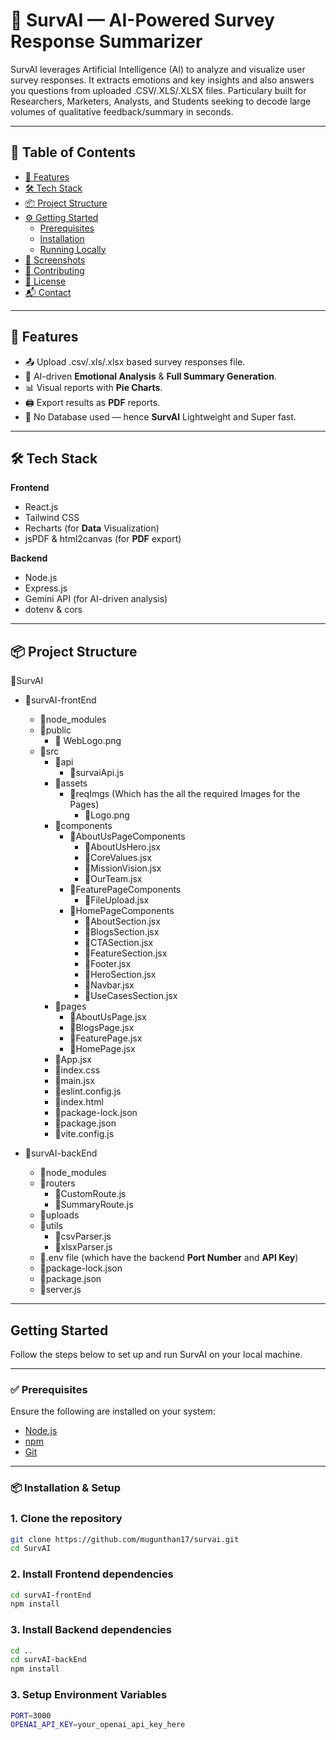 # 🧠 SurvAI — AI-Powered Survey Response Summarizer


SurvAI leverages Artificial Intelligence (AI) to analyze and visualize user survey responses. It extracts emotions and key insights and also answers you questions from uploaded .CSV/.XLS/.XLSX files. Particulary built for Researchers, Marketers, Analysts, and Students seeking to decode large volumes of qualitative feedback/summary in seconds.


---


## 📂 Table of Contents

- [🚀 Features](#-features)
- [🛠 Tech Stack](#-tech-stack)
- [📦 Project Structure](#-project-structure)
- [⚙️ Getting Started](#getting-started)
  - [Prerequisites](#prerequisites)
  - [Installation](#installation)
  - [Running Locally](#running-locally)
- [📸 Screenshots](#-screenshots)
- [🤝 Contributing](#-contributing)
- [🪪 License](#-license)
- [📬 Contact](#-contact)


---


## 🚀 Features

- 📤 Upload .csv/.xls/.xlsx based survey responses file.
- 🧠 AI-driven **Emotional Analysis** & **Full Summary Generation**.
- 📊 Visual reports with **Pie Charts**.
- 🖨 Export results as **PDF** reports.
- 💾 No Database used — hence **SurvAI** Lightweight and Super fast.

---

## 🛠 Tech Stack

**Frontend**  
- React.js  
- Tailwind CSS  
- Recharts (for **Data** Visualization)  
- jsPDF & html2canvas (for **PDF** export)

**Backend**  
- Node.js  
- Express.js  
- Gemini API (for AI-driven analysis)  
- dotenv & cors

---

## 📦 Project Structure

📂SurvAI
  - 📂survAI-frontEnd
    - 📂node_modules
    - 📂public
        - 📄 WebLogo.png
    - 📂src
        - 📂api
            - 📄survaiApi.js
        - 📂assets
            - 📂reqImgs (Which has the all the required Images for the Pages)
                - 📄Logo.png
        - 📂components
            - 📂AboutUsPageComponents
                - 📄AboutUsHero.jsx
                - 📄CoreValues.jsx
                - 📄MissionVision.jsx
                - 📄OurTeam.jsx
            - 📂FeaturePageComponents
                - 📄FileUpload.jsx
            - 📂HomePageComponents
                - 📄AboutSection.jsx
                - 📄BlogsSection.jsx
                - 📄CTASection.jsx
                - 📄FeatureSection.jsx
                - 📄Footer.jsx
                - 📄HeroSection.jsx
                - 📄Navbar.jsx
                - 📄UseCasesSection.jsx
        - 📂pages
            - 📄AboutUsPage.jsx
            - 📄BlogsPage.jsx
            - 📄FeaturePage.jsx
            - 📄HomePage.jsx
        - 📄App.jsx
        - 📄index.css
        - 📄main.jsx
      - 📄eslint.config.js
      - 📄index.html
      - 📄package-lock.json
      - 📄package.json
      - 📄vite.config.js

  - 📂survAI-backEnd
      - 📂node_modules
      - 📂routers
          - 📄CustomRoute.js
          - 📄SummaryRoute.js
      - 📂uploads
      - 📂utils
          - 📄csvParser.js
          - 📄xlsxParser.js
      - 📄.env file (which have the backend **Port Number** and **API Key**)
      - 📄package-lock.json
      - 📄package.json
      - 📄server.js


---

## Getting Started

Follow the steps below to set up and run SurvAI on your local machine.

---

### ✅ Prerequisites

Ensure the following are installed on your system:

- [Node.js](https://nodejs.org/) 
- [npm](https://www.npmjs.com/)
- [Git](https://git-scm.com/)

---

### 📦 Installation & Setup

### 1. **Clone the repository**

```bash
git clone https://github.com/mugunthan17/survai.git
cd SurvAI
```
### 2. **Install Frontend dependencies**
```bash
cd survAI-frontEnd
npm install
```
### 3. **Install Backend dependencies**
```bash
cd ..
cd survAI-backEnd
npm install
```
### 3. **Setup Environment Variables**
```bash
PORT=3000
OPENAI_API_KEY=your_openai_api_key_here
```
